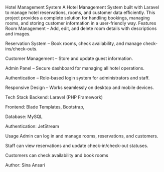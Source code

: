 Hotel Management System
A Hotel Management System built with Laravel to manage hotel reservations, rooms, and customer data efficiently. This project provides a complete solution for handling bookings, managing rooms, and storing customer information in a user-friendly way.
Features
Room Management – Add, edit, and delete room details with descriptions and images.

Reservation System – Book rooms, check availability, and manage check-ins/check-outs.

Customer Management – Store and update guest information.

Admin Panel – Secure dashboard for managing all hotel operations.

Authentication – Role-based login system for administrators and staff.

Responsive Design – Works seamlessly on desktop and mobile devices.

Tech Stack
Backend: Laravel (PHP Framework)

Frontend: Blade Templates, Bootstrap,

Database: MySQL

Authentication: JetStream

Usage
Admin can log in and manage rooms, reservations, and customers.

Staff can view reservations and update check-in/check-out statuses.

Customers can check availability and book rooms 

Author: Sina Ansari
